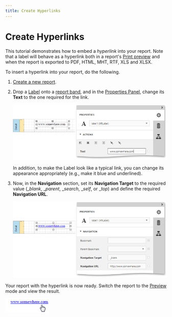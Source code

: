 ```yaml
---
title: Create Hyperlinks
---
```

# Create Hyperlinks
This tutorial demonstrates how to embed a _hyperlink_ into your report. Note that a label will behave as a hyperlink both in a report's [Print preview](../../document-preview.md) and when the report is exported to PDF, HTML, MHT, RTF, XLS and XLSX.

To insert a hyperlink into your report, do the following.
1. [Create a new report](../basic-operations/create-a-new-report.md).
2. Drop a [Label](../../report-elements/report-controls.md) onto a [report band](../../report-elements/report-bands.md), and in the [Properties Panel](../../interface-elements/properties-panel.md), change its **Text** to the one required for the link.
	
	![eud-create-hyperlink-1](../../../../images/img119878.png)
	
	In addition, to make the Label look like a typical link, you can change its appearance appropriately (e.g., make it blue and underlined).
3. Now, in the **Navigation** section, set its **Navigation Target** to the required value (__blank_, __parent_, __search_, __self_, or __top_) and define the required **Navigation URL**.
	
	![eud-create-hyperlink-0](../../../../images/img119876.png)

Your report with the hyperlink is now ready. Switch the report to the [Preview](../../document-preview.md) mode and view the result.

![RD_HowTo_CreateHyperlinks_1](../../../../images/img8482.png)